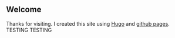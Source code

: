 ## Welcome
Thanks for visiting. I created this site using [Hugo](https://gohugo.io/) and [github pages](https://pages.github.com/). TESTING TESTING
